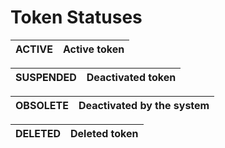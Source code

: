 # Token Statuses

| **ACTIVE** | Active token |
| ---------- | ------------ |

| **SUSPENDED** | Deactivated token |
| ------------- | ----------------- |

| **OBSOLETE** | Deactivated by the system |
| ------------ | ------------------------- |

| **DELETED** | Deleted token |
| ----------- | ------------- |
